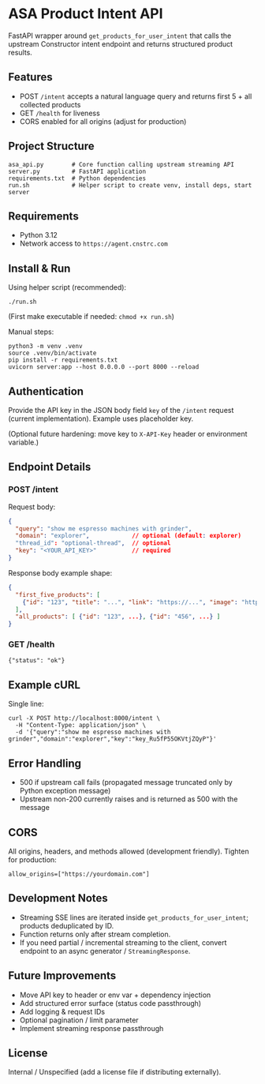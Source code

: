 # ASA Product Intent API

FastAPI wrapper around `get_products_for_user_intent` that calls the upstream Constructor intent endpoint and returns structured product results.

## Features
- POST `/intent` accepts a natural language query and returns first 5 + all collected products
- GET `/health` for liveness
- CORS enabled for all origins (adjust for production)

## Project Structure
```
asa_api.py        # Core function calling upstream streaming API
server.py         # FastAPI application
requirements.txt  # Python dependencies
run.sh            # Helper script to create venv, install deps, start server
```

## Requirements
- Python 3.12
- Network access to `https://agent.cnstrc.com`

## Install & Run
Using helper script (recommended):
```
./run.sh
```
(First make executable if needed: `chmod +x run.sh`)

Manual steps:
```
python3 -m venv .venv
source .venv/bin/activate
pip install -r requirements.txt
uvicorn server:app --host 0.0.0.0 --port 8000 --reload
```

## Authentication
Provide the API key in the JSON body field `key` of the `/intent` request (current implementation). Example uses placeholder key.

(Optional future hardening: move key to `X-API-Key` header or environment variable.)

## Endpoint Details
### POST /intent
Request body:
```json
{
  "query": "show me espresso machines with grinder",
  "domain": "explorer",            // optional (default: explorer)
  "thread_id": "optional-thread",  // optional
  "key": "<YOUR_API_KEY>"          // required
}
```
Response body example shape:
```json
{
  "first_five_products": [
    {"id": "123", "title": "...", "link": "https://...", "image": "https://..."}
  ],
  "all_products": [ {"id": "123", ...}, {"id": "456", ...} ]
}
```

### GET /health
```
{"status": "ok"}
```

## Example cURL
Single line:
```
curl -X POST http://localhost:8000/intent \
  -H "Content-Type: application/json" \
  -d '{"query":"show me espresso machines with grinder","domain":"explorer","key":"key_Ru5fP55OKVtjZQyP"}'
```

## Error Handling
- 500 if upstream call fails (propagated message truncated only by Python exception message)
- Upstream non-200 currently raises and is returned as 500 with the message

## CORS
All origins, headers, and methods allowed (development friendly). Tighten for production:
```
allow_origins=["https://yourdomain.com"]
```

## Development Notes
- Streaming SSE lines are iterated inside `get_products_for_user_intent`; products deduplicated by ID.
- Function returns only after stream completion.
- If you need partial / incremental streaming to the client, convert endpoint to an async generator / `StreamingResponse`.

## Future Improvements
- Move API key to header or env var + dependency injection
- Add structured error surface (status code passthrough)
- Add logging & request IDs
- Optional pagination / limit parameter
- Implement streaming response passthrough

## License
Internal / Unspecified (add a license file if distributing externally).
